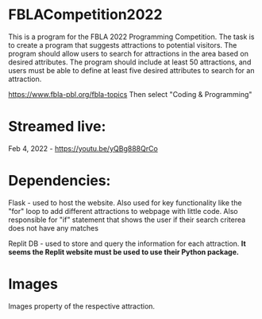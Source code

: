 # FBLACompetition2022

This is a program for the FBLA 2022 Programming Competition. The task is to create a program that suggests attractions to potential visitors. The program should allow users to search for attractions in the area based on desired attributes. The program should include at least 50 attractions, and users must be able to define at least five desired attributes to search for an attraction.

https://www.fbla-pbl.org/fbla-topics Then select "Coding & Programming"

# Streamed live:

Feb 4, 2022 - https://youtu.be/yQBg888QrCo

# Dependencies:

Flask - used to host the website. Also used for key functionality like the "for" loop to add different attractions to webpage with little code. Also responsible for "if" statement that shows the user if their search criterea does not have any matches

Replit DB - used to store and query the information for each attraction. **It seems the Replit website must be used to use their Python package.**

# Images

Images property of the respective attraction.
